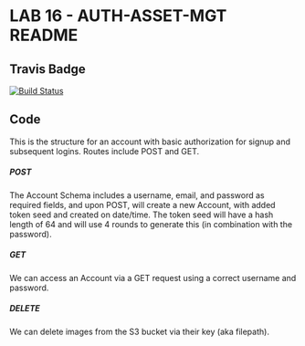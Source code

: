 # LAB 16 - AUTH-ASSET-MGT README

## Travis Badge
[![Build Status](https://travis-ci.org/LizabethPetersen/16-19-auth-asset-mgt.svg?branch=master)](https://travis-ci.org/LizabethPetersen/16-19-auth-asset-mgt)

## Code
This is the structure for an account with basic authorization for signup and subsequent logins. Routes include POST and GET. 

##### POST
The Account Schema includes a username, email, and password as required fields, and upon POST, will create a new Account, with added token seed and created on date/time. The token seed will have a hash length of 64 and will use 4 rounds to generate this (in combination with the password).

##### GET
We can access an Account via a GET request using a correct username and password.

##### DELETE
We can delete images from the S3 bucket via their key (aka filepath).

